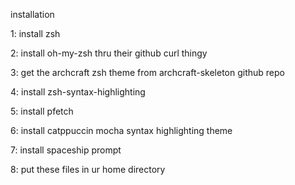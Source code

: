installation

1: install zsh

2: install oh-my-zsh thru their github curl thingy

3: get the archcraft zsh theme from archcraft-skeleton github repo

4: install zsh-syntax-highlighting

5: install pfetch

6: install catppuccin mocha syntax highlighting theme

7: install spaceship prompt

8: put these files in ur home directory
